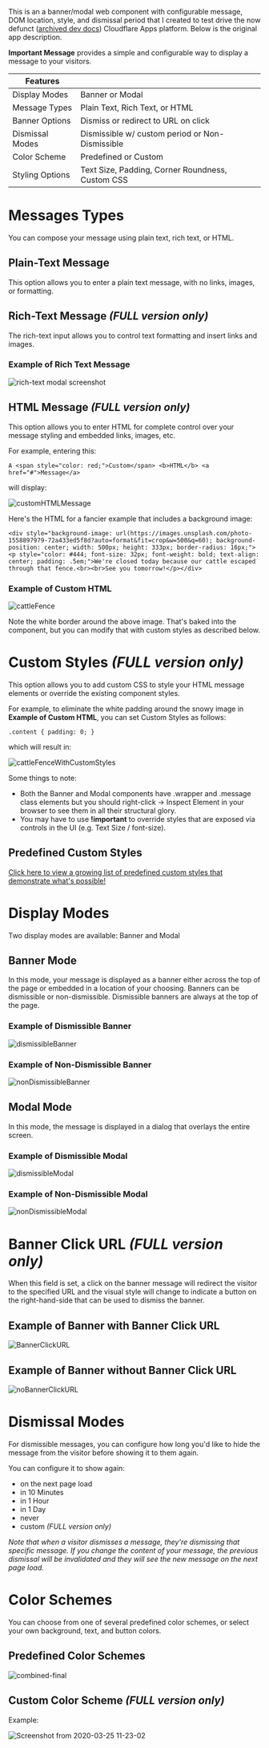 This is an a banner/modal web component with configurable message, DOM location, style, and dismissal period that I created to test drive the now defunct ([archived dev docs](https://web.archive.org/web/20220801194041/https://www.cloudflare.com/apps/developer/docs/getting-started)) Cloudflare Apps platform. Below is the original app description.

**Important Message** provides a simple and configurable way to display a message to your visitors.

| **Features** | |
| --- | --- |
| Display Modes | Banner or Modal |
| Message Types | Plain Text, Rich Text, or HTML |
| Banner Options | Dismiss or redirect to URL on click |
| Dismissal Modes | Dismissible w/ custom period or Non-Dismissible |
| Color Scheme | Predefined or Custom |
| Styling Options | Text Size, Padding, Corner Roundness, Custom CSS |

# Messages Types
You can compose your message using plain text, rich text, or HTML.

## Plain-Text Message
This option allows you to enter a plain text message, with no links, images, or formatting.

## Rich-Text Message *(FULL version only)*
The rich-text input allows you to control text formatting and insert links and images.

### Example of Rich Text Message

![rich-text modal screenshot](https://user-images.githubusercontent.com/585182/77550943-0ebb8780-6e88-11ea-82bc-ef8598b1aacb.png)

## HTML Message *(FULL version only)*
This option allows you to enter HTML for complete control over your message styling and embedded links, images, etc.

For example, entering this:

```
A <span style="color: red;">Custom</span> <b>HTML</b> <a href="#">Message</a>
```

will display:

![customHTMLMessage](https://user-images.githubusercontent.com/585182/79355563-d568bb80-7f0b-11ea-9cf9-69915eb5f4f7.png)


Here's the HTML for a fancier example that includes a background image:

```
<div style="background-image: url(https://images.unsplash.com/photo-1558897979-72a433ed5f8d?auto=format&fit=crop&w=500&q=60); background-position: center; width: 500px; height: 333px; border-radius: 16px;"><p style="color: #444; font-size: 32px; font-weight: bold; text-align: center; padding: .5em;">We're closed today because our cattle escaped through that fence.<br><br>See you tomorrow!</p></div>
```

### Example of Custom HTML

![cattleFence](https://user-images.githubusercontent.com/585182/79467422-c34e5200-7fcb-11ea-8a41-721c2c9c525f.png)

Note the white border around the above image. That's baked into the component, but you can modify that with custom styles as described below.

# Custom Styles  *(FULL version only)*
This option allows you to add custom CSS to style your HTML message elements or override the existing component styles.

For example, to eliminate the white padding around the snowy image in **Example of Custom HTML**, you can set Custom Styles as follows:

```
.content { padding: 0; }
```

which will result in:

![cattleFenceWithCustomStyles](https://user-images.githubusercontent.com/585182/79482613-1251b280-7fdf-11ea-97d9-60cbc637ef01.png)

Some things to note:
- Both the Banner and Modal components have .wrapper and .message class elements but you should right-click -> Inspect Element in your browser to see them in all their structural glory.
- You may have to use **!important** to override styles that are exposed via controls in the UI (e.g. Text Size / font-size).

## Predefined Custom Styles

[Click here to view a growing list of predefined custom styles that demonstrate what's possible!](https://gist.github.com/derekenos/d42134d8c358715b793303d2a782eb7c)


# Display Modes

Two display modes are available: Banner and Modal

## Banner Mode

In this mode, your message is displayed as a banner either across the top of the page or embedded in a location of your choosing. Banners can be dismissible or non-dismissible. Dismissible banners are always at the top of the page.

### Example of Dismissible Banner

![dismissibleBanner](https://user-images.githubusercontent.com/585182/79354046-e0225100-7f09-11ea-9f80-e949f17f97a5.png)

### Example of Non-Dismissible Banner

![nonDismissibleBanner](https://user-images.githubusercontent.com/585182/79354629-a4d45200-7f0a-11ea-8737-8fa445f672ac.png)


## Modal Mode
In this mode, the message is displayed in a dialog that overlays the entire screen.

### Example of Dismissible Modal

![dismissibleModal](https://user-images.githubusercontent.com/585182/79355250-67bc8f80-7f0b-11ea-8054-058e26520b57.png)

### Example of Non-Dismissible Modal

![nonDismissibleModal](https://user-images.githubusercontent.com/585182/79355266-6c814380-7f0b-11ea-8323-258847f797a5.png)


# Banner Click URL *(FULL version only)*
When this field is set, a click on the banner message will redirect the visitor to the specified URL and the visual style will change to indicate a button on the right-hand-side that can be used to dismiss the banner.

## Example of Banner with Banner Click URL

![BannerClickURL](https://user-images.githubusercontent.com/585182/79352853-5aea6c80-7f08-11ea-891f-e1cd538e52f0.png)

## Example of Banner without Banner Click URL

![noBannerClickURL](https://user-images.githubusercontent.com/585182/79353311-e3690d00-7f08-11ea-878f-c805863644b6.png)

# Dismissal Modes
For dismissible messages, you can configure how long you'd like to hide the message from the visitor before showing it to them again.

You can configure it to show again:

- on the next page load
- in 10 Minutes
- in 1 Hour
- in 1 Day
- never
- custom *(FULL version only)*

_Note that when a visitor dismisses a message, they're dismissing that specific message. If you change the content of your message, the previous dismissal will be invalidated and they will see the new message on the next page load._


# Color Schemes
You can choose from one of several predefined color schemes, or select your own background, text, and button colors.

## Predefined Color Schemes

![combined-final](https://user-images.githubusercontent.com/585182/77785956-5894a100-7033-11ea-8203-27a736cb9d45.png)

## Custom Color Scheme  *(FULL version only)*

Example:

![Screenshot from 2020-03-25 11-23-02](https://user-images.githubusercontent.com/585182/77553326-0c0e6180-6e8b-11ea-99b9-f0c79cfec43f.png)
